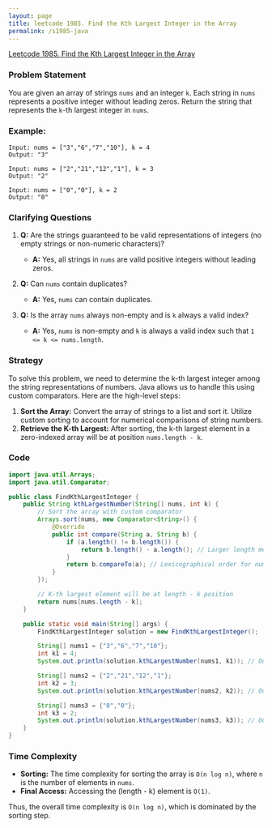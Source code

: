 ```yaml
---
layout: page
title: leetcode 1985. Find the Kth Largest Integer in the Array
permalink: /s1985-java
---
```

[Leetcode 1985. Find the Kth Largest Integer in the Array](https://algoadvance.github.io/algoadvance/l1985)
### Problem Statement
You are given an array of strings `nums` and an integer `k`. Each string in `nums` represents a positive integer without leading zeros. Return the string that represents the `k`-th largest integer in `nums`.

### Example:
```
Input: nums = ["3","6","7","10"], k = 4
Output: "3"

Input: nums = ["2","21","12","1"], k = 3
Output: "2"

Input: nums = ["0","0"], k = 2
Output: "0"
```

### Clarifying Questions
1. **Q:** Are the strings guaranteed to be valid representations of integers (no empty strings or non-numeric characters)?
   - **A:** Yes, all strings in `nums` are valid positive integers without leading zeros.
   
2. **Q:** Can `nums` contain duplicates?
   - **A:** Yes, `nums` can contain duplicates.
   
3. **Q:** Is the array `nums` always non-empty and is `k` always a valid index?
   - **A:** Yes, `nums` is non-empty and `k` is always a valid index such that `1 <= k <= nums.length`.

### Strategy
To solve this problem, we need to determine the k-th largest integer among the string representations of numbers. Java allows us to handle this using custom comparators. Here are the high-level steps:
1. **Sort the Array:** Convert the array of strings to a list and sort it. Utilize custom sorting to account for numerical comparisons of string numbers.
2. **Retrieve the K-th Largest:** After sorting, the k-th largest element in a zero-indexed array will be at position `nums.length - k`.

### Code
```java
import java.util.Arrays;
import java.util.Comparator;

public class FindKthLargestInteger {
    public String kthLargestNumber(String[] nums, int k) {
        // Sort the array with custom comparator
        Arrays.sort(nums, new Comparator<String>() {
            @Override
            public int compare(String a, String b) {
                if (a.length() != b.length()) {
                    return b.length() - a.length(); // Larger length means a bigger number
                }
                return b.compareTo(a); // Lexicographical order for numbers of same length
            }
        });

        // K-th largest element will be at length - k position
        return nums[nums.length - k];
    }

    public static void main(String[] args) {
        FindKthLargestInteger solution = new FindKthLargestInteger();

        String[] nums1 = {"3","6","7","10"};
        int k1 = 4;
        System.out.println(solution.kthLargestNumber(nums1, k1)); // Output: "3"

        String[] nums2 = {"2","21","12","1"};
        int k2 = 3;
        System.out.println(solution.kthLargestNumber(nums2, k2)); // Output: "2"

        String[] nums3 = {"0","0"};
        int k3 = 2;
        System.out.println(solution.kthLargestNumber(nums3, k3)); // Output: "0"
    }
}
```

### Time Complexity
- **Sorting:** The time complexity for sorting the array is `O(n log n)`, where `n` is the number of elements in `nums`.
- **Final Access:** Accessing the (length - k) element is `O(1)`.

Thus, the overall time complexity is `O(n log n)`, which is dominated by the sorting step.